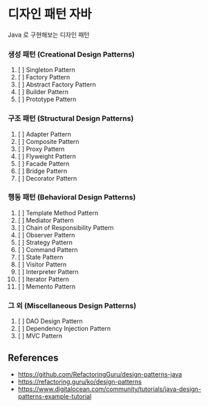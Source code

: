 # 디자인 패턴 자바

Java 로 구현해보는 디자인 패턴

### 생성 패턴 (Creational Design Patterns)

1. [ ] Singleton Pattern
2. [ ] Factory Pattern
3. [ ] Abstract Factory Pattern
4. [ ] Builder Pattern
5. [ ] Prototype Pattern

### 구조 패턴 (Structural Design Patterns)

1. [ ] Adapter Pattern
2. [ ] Composite Pattern
3. [ ] Proxy Pattern
4. [ ] Flyweight Pattern
5. [ ] Facade Pattern
6. [ ] Bridge Pattern
7. [ ] Decorator Pattern

### 행동 패턴 (Behavioral Design Patterns)

1. [ ] Template Method Pattern
2. [ ] Mediator Pattern
3. [ ] Chain of Responsibility Pattern
4. [ ] Observer Pattern
5. [ ] Strategy Pattern
6. [ ] Command Pattern
7. [ ] State Pattern
8. [ ] Visitor Pattern
9. [ ] Interpreter Pattern
10. [ ] Iterator Pattern
11. [ ] Memento Pattern

### 그 외 (Miscellaneous Design Patterns)

1. [ ] DAO Design Pattern
2. [ ] Dependency Injection Pattern
3. [ ] MVC Pattern

## References

* https://github.com/RefactoringGuru/design-patterns-java
* https://refactoring.guru/ko/design-patterns
* https://www.digitalocean.com/community/tutorials/java-design-patterns-example-tutorial
